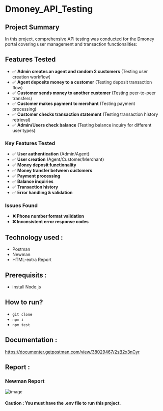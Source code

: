 # Dmoney_API_Testing
## Project Summary
In this project, comprehensive API testing was conducted for the Dmoney portal covering user management and transaction functionalities:

## Features Tested

- ✅ **Admin creates an agent and random 2 customers** (Testing user creation workflow)
- ✅ **Agent deposits money to a customer** (Testing deposit transaction flow)
- ✅ **Customer sends money to another customer** (Testing peer-to-peer transfers)
- ✅ **Customer makes payment to merchant** (Testing payment processing)
- ✅ **Customer checks transaction statement** (Testing transaction history retrieval)
- ✅ **Admin/Users check balance** (Testing balance inquiry for different user types)

### Key Features Tested
- ✅ **User authentication** (Admin/Agent)
- ✅ **User creation** (Agent/Customer/Merchant)
- ✅ **Money deposit functionality**
- ✅ **Money transfer between customers**
- ✅ **Payment processing**
- ✅ **Balance inquiries**
- ✅ **Transaction history**
- ✅ **Error handling & validation**
### Issues Found
- **❌ Phone number format validation**
- **❌ Inconsistent error response codes**
## Technology used :
- Postman
- Newman
- HTML-extra Report
  
## Prerequisits :
- install Node.js
## How to run?
- ``` git clone ```
- ``` npm i ```
- ```npm test ```

## Documentation :
https://documenter.getpostman.com/view/38029467/2sB2x3nCyr
## Report :
### Newman Report
![image](https://github.com/user-attachments/assets/dff1d386-1c13-4b0b-b594-116f90a2942b)

#### Caution : You must have the .env file to run this project.

